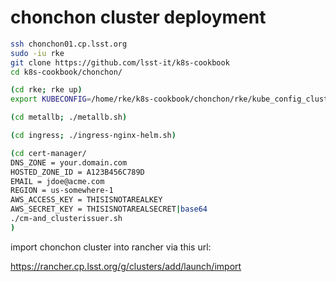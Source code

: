 chonchon cluster deployment
========================

```bash
ssh chonchon01.cp.lsst.org
sudo -iu rke
git clone https://github.com/lsst-it/k8s-cookbook
cd k8s-cookbook/chonchon/

(cd rke; rke up)
export KUBECONFIG=/home/rke/k8s-cookbook/chonchon/rke/kube_config_cluster.yml

(cd metallb; ./metallb.sh)

(cd ingress; ./ingress-nginx-helm.sh)

(cd cert-manager/
DNS_ZONE = your.domain.com
HOSTED_ZONE_ID = A123B456C789D
EMAIL = jdoe@acme.com
REGION = us-somewhere-1
AWS_ACCESS_KEY = THISISNOTAREALKEY
AWS_SECRET_KEY = THISISNOTAREALSECRET|base64
./cm-and_clusterissuer.sh
)

```

import chonchon cluster into rancher via this url:

https://rancher.cp.lsst.org/g/clusters/add/launch/import
